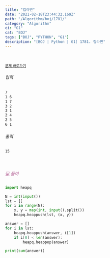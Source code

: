 ```yaml
---
title: "컵라면"
date: "2021-02-18T23:44:32.169Z"
path: "/Algorithm/boj/1781/"
category: "Algorithm"
ci: "G1"
cat: "BOJ"
tags: ["BOJ", "PYTHON", "G1"]
description: "[BOJ | Python | G1] 1781. 컵라면"
---
```


<br />

<a href="https://www.acmicpc.net/problem/1781"><small>문제 바로가기</small></a>

###### 입력

```sh
7
1 6
1 7
3 2
3 1
2 4
2 5
6 1
```

###### 출력

```sh
15
```

<br />

##### <h5 style="color:#C587AE;">💻 풀이</h5>

```python
import heapq

N = int(input())
lst = []
for i in range(N):
    x, y = map(int, input().split())
    heapq.heappush(lst, (x, y))

answer = []
for i in lst:
    heapq.heappush(answer, i[1])
    if i[0] < len(answer):
        heapq.heappop(answer)

print(sum(answer))
```


